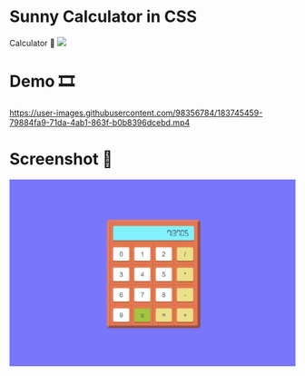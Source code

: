 # Sunny Calculator in CSS

Calculator 🧮 <img src="https://img.shields.io/badge/CSS3-1572B6?style=for-the-badge&logo=css3&logoColor=white">

# Demo 🎞️
https://user-images.githubusercontent.com/98356784/183745459-79884fa9-71da-4ab1-863f-b0b8396dcebd.mp4

# Screenshot 📸
<img src="https://github.com/juju6x7/sunny-calculator/blob/main/soleil-calculette.png">
